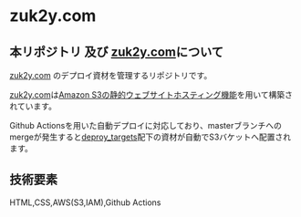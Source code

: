 # zuk2y.com

## 本リポジトリ 及び [zuk2y.com](https://zuk2y.com)について

[zuk2y.com](https://zuk2y.com) のデプロイ資材を管理するリポジトリです。

[zuk2y.com](https//zuk2y.com)は[Amazon S3の静的ウェブサイトホスティング機能](https://docs.aws.amazon.com/ja_jp/AmazonS3/latest/dev/WebsiteHosting.html)を用いて構築されています。

Github Actionsを用いた自動デプロイに対応しており、masterブランチへのmergeが発生すると[deproy_targets](https://github.com/zuk2y/zuk2y.com/tree/master/deproy_targets)配下の資材が自動でS3バケットへ配置されます。

## 技術要素

HTML,CSS,AWS(S3,IAM),Github Actions
